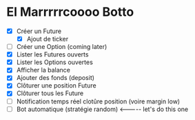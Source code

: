 # El Marrrrrcoooo Botto

- [x] Créer un Future
  - [x] Ajout de ticker
- [ ] Créer une Option (coming later)
- [x] Lister les Futures ouverts
- [x] Lister les Options ouvertes
- [x] Afficher la balance
- [x] Ajouter des fonds (deposit)
- [x] Clôturer une position Future
- [x] Clôturer tous les Future
- [ ] Notification temps réel clotûre position (voire margin low)
- [ ] Bot automatique (stratégie random) <----- let's do this one